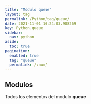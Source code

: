 ```yaml
---
title: "Módulo queue"
layout: tag
permalink: /Python/tag/queue/
date: 2021-11-01 10:24:03.988269
key: Python.queue
sidebar: 
  nav: python
aside: 
  toc: true
pagination: 
  enabled: true
  tag: "queue"
  permalink: /:num/
---
```


<h2>Modulos</h2>
Todos los elementos del modulo <strong>queue</strong>
